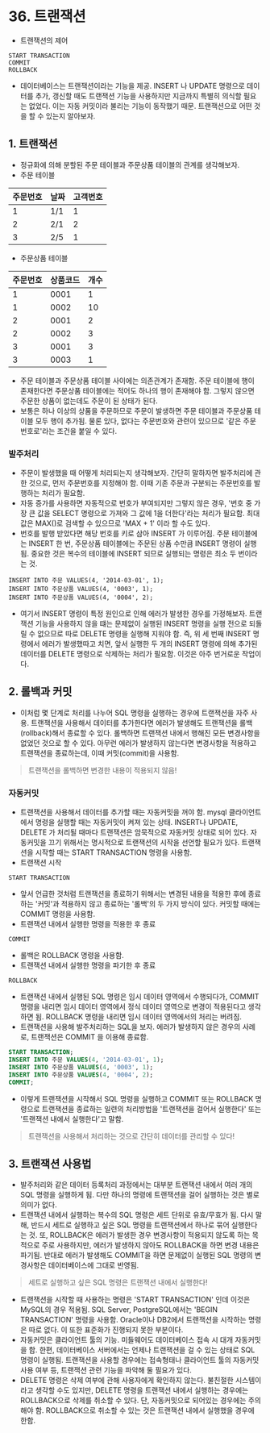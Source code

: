 # 36. 트랜잭션
- 트랜잭션의 제어
```text
START TRANSACTION
COMMIT
ROLLBACK
```
- 데이터베이스는 트랜잭션이라는 기능을 제공. INSERT 나 UPDATE 명령으로 데이터를 추가, 갱신할 때도 트랜잭션 기능을 사용하지만 지금까지 특별히 의식할 필요는 없었다. 이는 자동 커밋이라 불리는 기능이 동작했기
때문. 트랜잭션으로 어떤 것을 할 수 있는지 알아보자.

## 1. 트랜잭션
- 정규화에 의해 분할된 주문 테이블과 주문상품 테이블의 관계를 생각해보자.
- 주문 테이블

| 주문번호 | 날짜  | 고객번호 |
|------|-----|------|
| 1    | 1/1 | 1    |
| 2    | 2/1 | 2    |
| 3    | 2/5 | 1    |

- 주문상품 테이블

| 주문번호 | 상품코드 | 개수  |
|------|------|-----|
| 1    | 0001 | 1   |
| 1    | 0002 | 10  |
| 2    | 0001 | 2   |
| 2    | 0002 | 3   |
| 3    | 0001 | 3   |
| 3    | 0003 | 1   |

- 주문 테이블과 주문상품 테이블 사이에는 의존관계가 존재함. 주문 테이블에 행이 존재한다면 주문상품 테이블에는 적어도 하나의 행이 존재해야 함. 그렇지 않으면 주문한 상품이 없는데도 주문이 된 상태가 된다.
- 보통은 하나 이상의 상품을 주문하므로 주문이 발생하면 주문 테이블과 주문상품 테이블 모두 행이 추가됨. 물론 있다, 없다는 주문번호와 관련이 있으므로 '같은 주문 번호로'라는 조건을 붙일 수 있다.

### 발주처리
- 주문이 발생했을 때 어떻게 처리되는지 생각해보자. 간단히 말하자면 발주처리에 관한 것으로, 먼저 주문번호를 지정해야 함. 이때 기존 주문과 구분되는 주문번호를 발행하는 처리가 필요함.
- 자동 증가를 사용하면 자동적으로 번호가 부여되지만 그렇지 않은 경우, '번호 중 가장 큰 값을 SELECT 명령으로 가져와 그 값에 1을 더한다'라는 처리가 필요함. 최대값은 MAX()로 검색할 수 있으므로 'MAX + 1'
이라 할 수도 있다.
- 번호를 발행 받았다면 해당 번호를 키로 삼아 INSERT 가 이루어짐. 주문 테이블에는 INSERT 한 번, 주문상품 테이블에는 주문된 상품 수만큼 INSERT 명령이 실행됨. 중요한 것은 복수의 테이블에 INSERT 되므로
실행되는 명령은 최소 두 번이라는 것.
```text
INSERT INTO 주문 VALUES(4, '2014-03-01', 1);
INSERT INTO 주문상품 VALUES(4, '0003', 1);
INSERT INTO 주문상품 VALUES(4, '0004', 2);
```
- 여기서 INSERT 명령이 특정 원인으로 인해 에러가 발생한 경우를 가정해보자. 트랜잭션 기능을 사용하지 않을 떄는 문제없이 실행된 INSERT 명령을 실행 전으로 되돌릴 수 없으므로 따로 DELETE 명령을 실행해
지워야 함. 즉, 위 세 번째 INSERT 명령에서 에러가 발생했따고 치면, 앞서 실행한 두 개의 INSERT 명령에 의해 추가된 데이터를 DELETE 명령으로 삭제하는 처리가 필요함. 이것은 아주 번거로운 작업이다.

## 2. 롤백과 커밋
- 이처럼 몇 단계로 처리를 나누어 SQL 명령을 실행하는 경우에 트랜잭션을 자주 사용. 트랜잭션을 사용해서 데이터를 추가한다면 에러가 발생해도 트랜잭션을 롤백(rollback)해서 종료할 수 있다. 롤백하면 트랜잭션
내에서 행해진 모든 변경사항을 없었던 것으로 할 수 있다. 아무런 에러가 발생하지 않는다면 변경사항을 적용하고 트랜잭션을 종료하는데, 이때 커밋(commit)을 사용함.
> 트랜잭션을 롤백하면 변경한 내용이 적용되지 않음!

### 자동커밋
- 트랜잭션을 사용해서 데이터를 추가할 때는 자동커밋을 꺼야 함. mysql 클라이언트에서 명령을 실행할 때는 자동커밋이 켜져 있는 상태. INSERT나 UPDATE, DELETE 가 처리될 때마다 트랜잭션은 암묵적으로 자동커밋
상태로 되어 있다. 자동커밋을 끄기 위해서는 명시적으로 트랜잭션의 시작을 선언할 필요가 있다. 트랜잭션을 시작할 때는 START TRANSACTION 명령을 사용함.
- 트랜잭션 시작
```text
START TRANSACTION
```
- 앞서 언급한 것처럼 트랜잭션을 종료하기 위해서는 변경된 내용을 적용한 후에 종료하는 '커밋'과 적용하지 않고 종료하는 '롤백'의 두 가지 방식이 있다. 커밋할 때에는 COMMIT 명령을 사용함.
- 트랜잭션 내에서 실행한 명령을 적용한 후 종료
```text
COMMIT
```
- 롤백은 ROLLBACK 명령을 사용함.
- 트랜잭션 내에서 실행한 명령을 파기한 후 종료
```text
ROLLBACK
```
- 트랜잭션 내에서 실행된 SQL 명령은 임시 데이터 영역에서 수행되다가, COMMIT 명령을 내리면 임시 데이터 영역에서 정식 데이터 영역으로 변경이 적용된다고 생각하면 됨. ROLLBACK 명령을 내리면 임시 데이터 
영역에서의 처리는 버려짐.
- 트랜잭션을 사용해 발주처리하는 SQL을 보자. 에러가 발생하지 않은 경우의 사례로, 트랜잭션은 COMMIT 을 이용해 종료함.
```sql
START TRANSACTION;
INSERT INTO 주문 VALUES(4, '2014-03-01', 1);
INSERT INTO 주문상품 VALUES(4, '0003', 1);
INSERT INTO 주문상품 VALUES(4, '0004', 2);
COMMIT;
```
- 이렇게 트랜잭션을 시작해서 SQL 명령을 실행하고 COMMIT 또는 ROLLBACK 명령으로 트랜잭션을 종료하는 일련의 처리방법을 '트랜잭션을 걸어서 실행한다' 또는 '트랜잭션 내에서 실행한다'고 말함.
> 트랜잭션을 사용해서 처리하는 것으로 간단히 데이터를 관리할 수 있다!

## 3. 트랜잭션 사용법
- 발주처리와 같은 데이터 등록처리 과정에서는 대부분 트랜잭션 내에서 여러 개의 SQL 명령을 실행하게 됨. 다만 하나의 명령에 트랜잭션을 걸어 실행하는 것은 별로 의미가 없다.
- 트랜잭션 내에서 실행하는 복수의 SQL 명령은 세트 단위로 유효/무효가 됨. 다시 말해, 반드시 세트로 실행하고 싶은 SQL 명령을 트랜잭션에서 하나로 묶어 실행한다는 것. 또, ROLLBACK은 에러가 발생한 경우
변경사항이 적용되지 않도록 하는 목적으로 주로 사용하지만, 에러가 발생하지 않아도 ROLLBACK을 하면 변경 내용은 파기됨. 반대로 에러가 발생해도 COMMIT을 하면 문제없이 실행된 SQL 명령의 변경사항은
데이터베이스에 그대로 반영됨.
> 세트로 실행하고 싶은 SQL 명령은 트랜잭션 내에서 실행한다!

- 트랜잭션을 시작할 때 사용하는 명령은 'START TRANSACTION' 인데 이것은 MySQL의 경우 적용됨. SQL Server, PostgreSQL에서는 'BEGIN TRANSACTION' 명령을 사용함. Oracle이나 DB2에서
트랜잭션을 시작하는 명령은 따로 없다. 이 또한 표준화가 진행되지 못한 부분이다.
- 자동커밋은 클라이언트 툴의 기능. 미들웨어도 데이터베이스 접속 시 대개 자동커밋을 함. 한편, 데이터베이스 서버에서는 언제나 트랜잭션을 걸 수 있는 상태로 SQL 명령이 실행됨. 트랜잭션을 사용할 경우에는
접속형태나 클라이언트 툴의 자동커밋 사용 여부 등, 트랜잭션 관련 기능을 파악해 둘 필요가 있다.
- DELETE 명령은 삭제 여부에 관해 사용자에게 확인하지 않는다. 불친절한 시스템이라고 생각할 수도 있지만, DELETE 명령을 트랜잭션 내에서 실행하는 경우에는 ROLLBACK으로 삭제를 취소할 수 있다. 단,
자동커밋으로 되어있는 경우에는 주의해야 함. ROLLBACK으로 취소할 수 있는 것은 트랜잭션 내에서 실행했을 경우에 한함.
